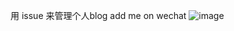 用 issue 来管理个人blog
add me on wechat
![image](https://user-images.githubusercontent.com/7421004/58297115-15f9ab00-7e09-11e9-902b-0b57794ff327.png)
